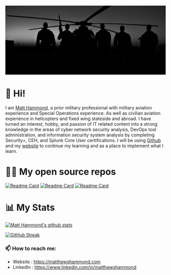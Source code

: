 
![Hero image](https://raw.githubusercontent.com/matthewshammond/images/master/background.jpg)

# 👋 Hi!

I am [Matt Hammond](https://matthewshammond.com), a prior military professional with military aviation experience and Special Operations experience. As well as civilian aviation experience in helicopters and fixed wing stateside and abroad. I have turned an interest, hobby, and passion of IT related content into a strong knowledge in the areas of cyber network security analysis, DevOps tool administration, and information security system analysis by completing Security+, CEH, and Splunk Core User certifications. I will be using [Github](https://github.com/matthewshammond) and my [website](https://matthewshammond.com) to continue my learning and as a place to implement what I learn.


# 🧑‍💻 My open source repos

[![Readme Card](https://github-readme-stats.vercel.app/api/pin/?username=matthewshammond&repo=AUG-Maps&theme=nord)](https://github.com/matthewshammond/AUG-Maps)
[![Readme Card](https://github-readme-stats.vercel.app/api/pin/?username=matthewshammond&repo=NASPi&theme=nord)](https://github.com/matthewshammond/NASPi)
[![Readme Card](https://github-readme-stats.vercel.app/api/pin/?username=matthewshammond&repo=website&theme=nord)](https://github.com/matthewshammond/website)

# 📊 My Stats

[![Matt Hammond's github stats](https://github-readme-stats.vercel.app/api?username=matthewshammond&show_icons=true&theme=nord&hide=stars)](https://github.com/matthewshammond)

[![GitHub Streak](https://github-readme-streak-stats.herokuapp.com/?user=matthewshammond&theme=nord)](https://github.com/matthewshammond)

### 📫 How to reach me:
  - Website   : <https://matthewshammond.com>
  - LinkedIn  : <https://www.linkedin.com/in/matthewshammond>
  
<!--
**matthewshammond/matthewshammond** is a ✨ _special_ ✨ repository because its `README.md` (this file) appears on your GitHub profile.

Here are some ideas to get you started:

- 🔭 I’m currently working on ...
- 🌱 I’m currently learning ...
- 👯 I’m looking to collaborate on ...
- 🤔 I’m looking for help with ...
- 💬 Ask me about ...
- 📫 How to reach me: ...
- 😄 Pronouns: ...
- ⚡ Fun fact: ...
-->
